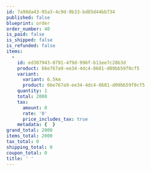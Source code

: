 ```yaml
---
id: 7a98da43-95a3-4c9d-9b33-bd85d44bb734
published: false
blueprint: order
order_number: 40
is_paid: false
is_shipped: false
is_refunded: false
items:
  -
    id: ed307943-0791-4f9d-996f-b11ee7c28b3d
    product: 66e767a9-ee34-4dc4-8681-d09bb59f0cf5
    variant:
      variant: 6.5km
      product: 66e767a9-ee34-4dc4-8681-d09bb59f0cf5
    quantity: 1
    total: 2000
    tax:
      amount: 0
      rate: '0'
      price_includes_tax: true
    metadata: {  }
grand_total: 2000
items_total: 2000
tax_total: 0
shipping_total: 0
coupon_total: 0
title: ' '
---
```

